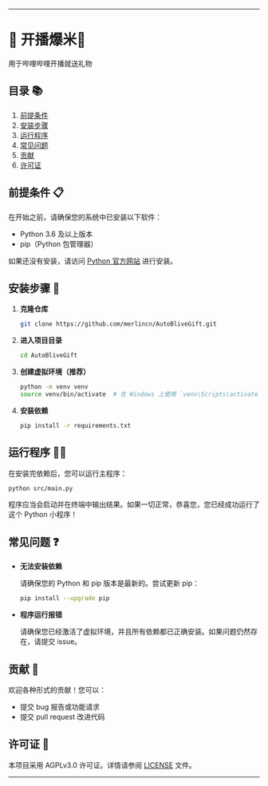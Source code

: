 
---

# 🎉 开播爆米🎉

用于哔哩哔哩开播就送礼物

## 目录 📚

1. [前提条件](#前提条件-📋)
2. [安装步骤](#安装步骤-🚀)
3. [运行程序](#运行程序-🏃‍♂️)
4. [常见问题](#常见问题-❓)
5. [贡献](#贡献-🤝)
6. [许可证](#许可证-📜)

## 前提条件 📋

在开始之前，请确保您的系统中已安装以下软件：

- Python 3.6 及以上版本
- pip（Python 包管理器）

如果还没有安装，请访问 [Python 官方网站](https://www.python.org/) 进行安装。

## 安装步骤 🚀

1. **克隆仓库**

    ```bash
    git clone https://github.com/merlincn/AutoBliveGift.git
    ```

2. **进入项目目录**

    ```bash
    cd AutoBliveGift
    ```

3. **创建虚拟环境（推荐）**

    ```bash
    python -m venv venv
    source venv/bin/activate  # 在 Windows 上使用 `venv\Scripts\activate`
    ```

4. **安装依赖**

    ```bash
    pip install -r requirements.txt
    ```

## 运行程序 🏃‍♂️

在安装完依赖后，您可以运行主程序：

```bash
python src/main.py
```

程序应当会启动并在终端中输出结果。如果一切正常，恭喜您，您已经成功运行了这个 Python 小程序！

## 常见问题 ❓

- **无法安装依赖**

    请确保您的 Python 和 pip 版本是最新的。尝试更新 pip：

    ```bash
    pip install --upgrade pip
    ```

- **程序运行报错**

    请确保您已经激活了虚拟环境，并且所有依赖都已正确安装。如果问题仍然存在，请提交 issue。

## 贡献 🤝

欢迎各种形式的贡献！您可以：

- 提交 bug 报告或功能请求
- 提交 pull request 改进代码


## 许可证 📜

本项目采用 AGPLv3.0 许可证。详情请参阅 [LICENSE](LICENSE) 文件。

---
